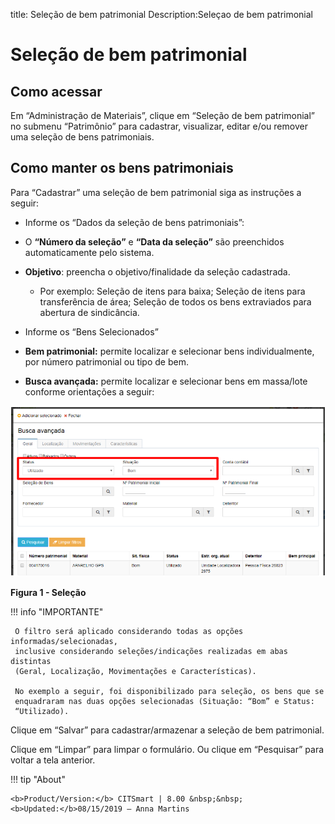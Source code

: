 title: Seleção de bem patrimonial
Description:Seleçao de bem patrimonial

# Seleção de bem patrimonial

Como acessar
------------

Em “Administração de Materiais”, clique em “Seleção de bem patrimonial” no
submenu “Patrimônio” para cadastrar, visualizar, editar e/ou remover uma seleção
de bens patrimoniais.

Como manter os bens patrimoniais
--------------------------------

Para “Cadastrar” uma seleção de bem patrimonial siga as instruções a seguir:

-   Informe os “Dados da seleção de bens patrimoniais”:

-   O **“Número da seleção”** e **“Data da seleção”** são preenchidos
    automaticamente pelo sistema.

-   **Objetivo**: preencha o objetivo/finalidade da seleção cadastrada.

    -   Por exemplo: Seleção de itens para baixa; Seleção de itens para
        transferência de área; Seleção de todos os bens extraviados para
        abertura de sindicância.

-   Informe os “Bens Selecionados”

-   **Bem patrimonial:** permite localizar e selecionar bens individualmente,
    por número patrimonial ou tipo de bem.

-   **Busca avançada:** permite localizar e selecionar bens em massa/lote
    conforme orientações a seguir:
   
   ![figura](images/selection.png)
   
   **Figura 1 - Seleção**

 !!! info "IMPORTANTE"

     O filtro será aplicado considerando todas as opções informadas/selecionadas,
     inclusive considerando seleções/indicações realizadas em abas distintas
     (Geral, Localização, Movimentações e Características).

     No exemplo a seguir, foi disponibilizado para seleção, os bens que se
     enquadraram nas duas opções selecionadas (Situação: “Bom” e Status:
     “Utilizado).

   Clique em “Salvar” para cadastrar/armazenar a seleção de bem patrimonial.

   Clique em “Limpar” para limpar o formulário. Ou clique em “Pesquisar” para
   voltar a tela anterior.


!!! tip "About"

    <b>Product/Version:</b> CITSmart | 8.00 &nbsp;&nbsp;
    <b>Updated:</b>08/15/2019 – Anna Martins
